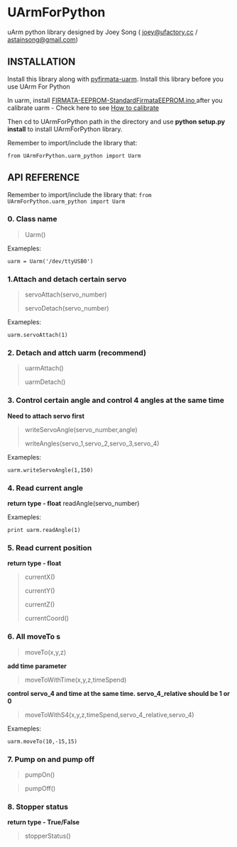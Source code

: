 # UArmForPython
uArm python library designed by Joey Song ( joey@ufactory.cc / astainsong@gmail.com)



## INSTALLATION

Install this library along with [pyfirmata-uarm](https://github.com/uArm-Developer/pyFirmata). Install this library before you use UArm For Python

In uarm, install [FIRMATA-EEPROM-StandardFirmataEEPROM.ino	](https://github.com/uArm-Developer/FirmataEEPROM/) after you calibrate uarm - Check here to see [How to calibrate](http://developer.ufactory.cc/quickstart/)

Then cd to UArmForPython path in the directory and use **python setup.py install** to install UArmForPython library.

Remember to import/include the library that:

`from UArmForPython.uarm_python import Uarm`


## API REFERENCE

Remember to import/include the library that:
`from UArmForPython.uarm_python import Uarm`

### 0. Class name

> Uarm()
 
Exameples:
```
uarm = Uarm('/dev/ttyUSB0')
```


### 1.Attach and detach certain servo

>servoAttach(servo_number)
>
>servoDetach(servo_number)

Exameples:
```
uarm.servoAttach(1)
```

### 2. Detach and attch uarm (recommend)
>uarmAttach()
>
>uarmDetach()


### 3. Control certain angle and control 4 angles at the same time
**Need to attach servo first**
 
>writeServoAngle(servo_number,angle) 
>
>writeAngles(servo_1,servo_2,servo_3,servo_4)


Exameples:
```
uarm.writeServoAngle(1,150)
```

### 4. Read current angle
**return type - float**
readAngle(servo_number)

Exameples:
```
print uarm.readAngle(1)
```

### 5. Read current position
**return type - float** 
>currentX()
>
>currentY()
>
>currentZ()
>
>currentCoord()


### 6. All moveTo s	
>moveTo(x,y,z)
>

**add time parameter**

>moveToWithTime(x,y,z,timeSpend)
>

**control servo_4 and time at the same time. servo_4_relative should be 1 or 0**

>moveToWithS4(x,y,z,timeSpend,servo_4_relative,servo_4)

Exameples:
```
uarm.moveTo(10,-15,15)
```

### 7. Pump on and pump off
>pumpOn()

>pumpOff()

### 8. Stopper status
**return type - True/False**
>stopperStatus()

